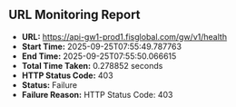## URL Monitoring Report

- **URL:** https://api-gw1-prod1.fisglobal.com/gw/v1/health
- **Start Time:** 2025-09-25T07:55:49.787763
- **End Time:** 2025-09-25T07:55:50.066615
- **Total Time Taken:** 0.278852 seconds
- **HTTP Status Code:** 403
- **Status:** Failure
- **Failure Reason:** HTTP Status Code: 403
